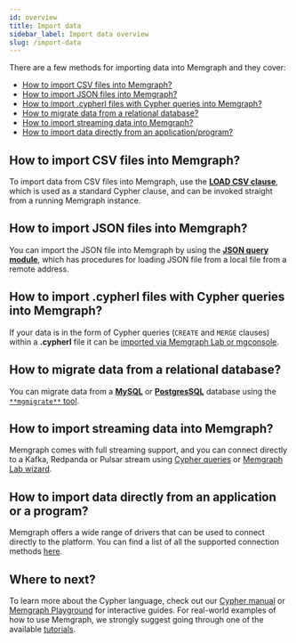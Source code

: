 ```yaml
---
id: overview
title: Import data
sidebar_label: Import data overview
slug: /import-data
---
```


There are a few methods for importing data into Memgraph and they cover:

- [How to import CSV files into Memgraph?](#how-to-import-csv-files-into-memgraph) 
- [How to import JSON files into Memgraph?](#how-to-import-json-files-into-memgraph)
- [How to import .cypherl files with Cypher queries into Memgraph?](#how-to-import-cypherl-files-with-cypher-queries-into-memgraph)
- [How to migrate data from a relational database?](#how-to-migrate-data-from-a-relational-database)
- [How to import streaming data into Memgraph?](#how-to-import-streaming-data-into-memgraph)
- [How to import data directly from an application/program?](#how-to-import-data-directly-from-an-application-or-a-program)

## How to import CSV files into Memgraph?

To import data from CSV files into Memgraph, use the [**LOAD CSV
clause**](/import-data/files/load-csv-clause.md), which is used as a standard
Cypher clause, and can be invoked straight from a running Memgraph instance.

## How to import JSON files into Memgraph?

You can import the JSON file into Memgraph by using the [**JSON query
module**](/import-data/files/load-json.md), which has procedures for loading JSON
file from a local file  from a remote address.

## How to import .cypherl files with Cypher queries into Memgraph?

If your data is in the form of Cypher queries (`CREATE` and `MERGE` clauses)
within a **.cypherl** file it can be [imported via Memgraph
Lab or mgconsole](/import-data/files/cypherl.md).

## How to migrate data from a relational database?

You can migrate data from a [**MySQL**](/import-data/migrate/mysql.md") or
[**PostgresSQL**](/import-data/migrate/postgresql.md) database using the
[`**mgmigrate**` tool](https://github.com/memgraph/mgmigrate).

## How to import streaming data into Memgraph?

Memgraph comes with full streaming support, and you can connect directly to a
Kafka, Redpanda or Pulsar stream using [Cypher
queries](/import-data/data-streams/manage-streams.md) or [Memgraph Lab
wizard](/import-data/data-streams/manage-streams-lab.md).

## How to import data directly from an application or a program?

Memgraph offers a wide range of drivers that can be used to connect directly to
the platform. You can find a list of all the supported connection methods
[here](/connect-to-memgraph/drivers/overview.md).

## Where to next?

To learn more about the Cypher language, check out our [Cypher
manual](/cypher-manual) or [Memgraph
Playground](https://playground.memgraph.com/) for interactive guides. For
real-world examples of how to use Memgraph, we strongly suggest going through
one of the available [tutorials](/tutorials/overview.md).